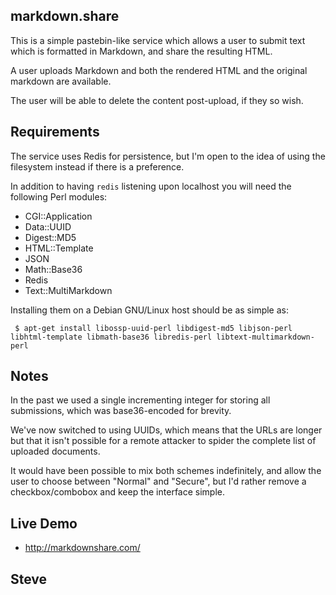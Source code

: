 
markdown.share
--------------

This is a simple pastebin-like service which allows a user to submit
text which is formatted in Markdown, and share the resulting HTML.

A user uploads Markdown and both the rendered HTML and the original
markdown are available.

The user will be able to delete the content post-upload, if they
so wish.



Requirements
------------

The service uses Redis for persistence, but I'm open to the idea
of using the filesystem instead if there is a preference.

In addition to having `redis` listening upon localhost you will
need the following Perl modules:

* CGI::Application
* Data::UUID
* Digest::MD5
* HTML::Template
* JSON
* Math::Base36
* Redis
* Text::MultiMarkdown

Installing them on a Debian GNU/Linux host should be as simple as:

     $ apt-get install libossp-uuid-perl libdigest-md5 libjson-perl libhtml-template libmath-base36 libredis-perl libtext-multimarkdown-perl


Notes
-----

In the past we used a single incrementing integer for storing all
submissions, which was base36-encoded for brevity.

We've now switched to using UUIDs, which means that the URLs are longer
but that it isn't possible for a remote attacker to spider the complete
list of uploaded documents.

It would have been possible to mix both schemes indefinitely, and allow
the user to choose between "Normal" and "Secure", but I'd rather remove
a checkbox/combobox and keep the interface simple.


Live Demo
---------

* http://markdownshare.com/


Steve
--
